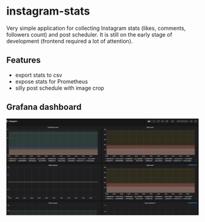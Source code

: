 # instagram-stats

Very simple application for collecting Instagram stats (likes, comments, followers count) and post scheduler. It is still on 
the early stage of development (frontend required a lot of attention).

## Features
* export stats to csv
* expose stats for Prometheus
* silly post schedule with image crop


## Grafana dashboard
![grafana](doc/grafana.png?raw=true "Title")
